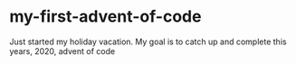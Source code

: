 # my-first-advent-of-code
Just started my holiday vacation. My goal is to catch up and complete this years, 2020, advent of code
